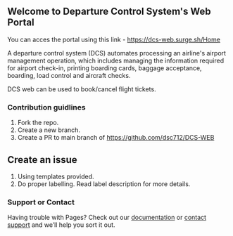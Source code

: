 ## Welcome to Departure Control System's Web Portal

You can acces the portal using this link - https://dcs-web.surge.sh/Home

A departure control system (DCS) automates processing an airline's airport management operation, which includes managing the information required for airport check-in, printing boarding cards, baggage acceptance, boarding, load control and aircraft checks.

DCS web can be used to book/cancel flight tickets. 

### Contribution guidlines

1. Fork the repo.
2. Create a new branch. 
3. Create a PR to main branch of https://github.com/dsc712/DCS-WEB

## Create an issue
1. Using templates provided.
2. Do proper labelling. Read label description for more details.


### Support or Contact

Having trouble with Pages? Check out our [documentation](https://docs.github.com/categories/github-pages-basics/) or [contact support](https://support.github.com/contact) and we’ll help you sort it out.

